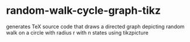# random-walk-cycle-graph-tikz

generates TeX source code that draws a directed graph depicting random walk on a circle with radius r with n states using tikzpicture
